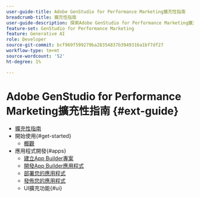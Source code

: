 ```yaml
---
user-guide-title: Adobe GenStudio for Performance Marketing擴充性指南
breadcrumb-title: 擴充性指南
user-guide-description: 探索Adobe GenStudio for Performance Marketing擴充功能框架的功能。
feature-set: GenStudio for Performance Marketing
feature: Generative AI
role: Developer
source-git-commit: bcf969f599279ba28354837b3949316a1bf7df27
workflow-type: tm+mt
source-wordcount: '52'
ht-degree: 1%

---
```



# Adobe GenStudio for Performance Marketing擴充性指南 {#ext-guide}

+ [擴充性指南](home.md)
+ 開始使用{#get-started}
   + [概觀](overview.md)
+ 應用程式開發{#apps}
   + [建立App Builder專案](create-project.md)
   + [開發App Builder應用程式](create-app.md)
   + [部署您的應用程式](deploy-app.md)
   + [發佈您的應用程式](distribute-app.md)
   + UI擴充功能{#ui}
